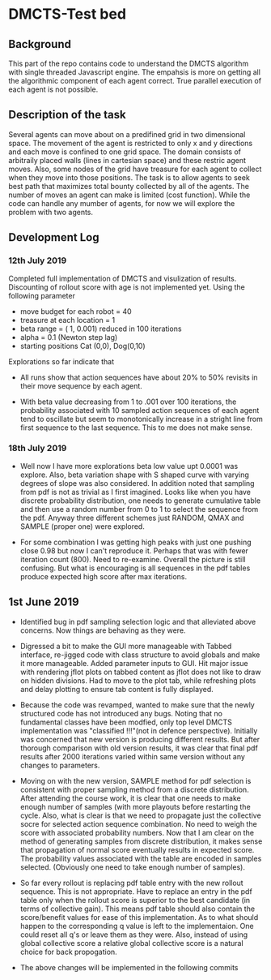 # DMCTS-Test bed

## Background

This part of the repo contains code to understand the DMCTS algorithm 
with single threaded Javascript engine. The empahsis is more on 
getting all the algorithmic component of each agent correct. True parallel 
execution of each agent is not possible.

## Description of the task
Several agents can move about on a predifined grid in two dimensional
space. The movement of the agent is restricted to only x and y directions
and each move is confined to one grid space. The domain consists of arbitraily
placed walls (lines in cartesian space) and these restric agent moves.
Also, some nodes of the grid have treasure for each agent to collect when they
move into those positions. The task is to allow agents to seek best path that
maximizes total bounty collected by all of the agents. The number of moves 
an agent can make is limited (cost function). While the code can handle any 
mumber of agents, for now we will explore the problem with two agents.

## Development Log

### 12th July 2019

Completed full implementation of DMCTS and visulization of results.
Discounting of rollout score with age is not implemented yet.
Using the following parameter
* move budget for each robot = 40
* treasure at each location  = 1
* beta range = ( 1, 0.001)  reduced in  100 iterations
* alpha = 0.1 (Newton step lag)
* starting positions Cat (0,0), Dog(0,10)

Explorations so far indicate that

* All runs show that action sequences have about 20% to 50% revisits in 
their move sequence by each agent.

* With beta value decreasing from 1 to .001 over 100 iterations, the 
probability associated with 10 sampled action sequences of each agent tend
to oscillate but seem to monotonically increase in a stright line from first
sequence to the last sequence. This to me does not make sense.

### 18th July 2019
* Well now I have more explorations beta low value upt 0.0001 was explore.
Also, beta variation shape with S shaped curve with varying degrees of slope
was also considered. In addition noted that sampling from pdf is not as trivial
as I first imagined. Looks like when you have discrete probability distribution,
one needs to generate cumulative table and then use a random number from 0 to 1 to
select the sequence from the pdf. Anyway three different schemes just RANDOM, QMAX
and SAMPLE (proper one) were explored. 

* For some combination I was getting high peaks with just one pushing close 0.98
but now I can't reproduce it. Perhaps that was with fewer iteration count (800).
Need to re-examine. Overall the picture is still confusing. But what is encouraging is
all sequences in the pdf tables produce expected high score after max iterations.

## 1st June 2019
* Identified bug in pdf sampling selection logic and that alleviated above concerns. Now
things are behaving as they were.

* Digressed a bit to make the GUI more manageable with Tabbed interface, re-jigged code
with class structure to avoid globals and make it more manageable. Added parameter inputs
to GUI. Hit major issue with rendering jflot plots on tabbed content as jflot does not like
to draw on hidden divisions. Had to move to  the plot tab, while refreshing plots and delay
plotting to ensure tab content is fully displayed. 

* Because the code was revamped, wanted to make sure that the newly structured code has not 
introduced any bugs. Noting that no fundamental classes have been modfied, only top level
DMCTS implementation was "classified !!!"(not in defence perspective). Initially was concerned
that new version is producing different results. But after thorough comparison with old version
results, it was clear that final pdf results after 2000 iterations varied within same version 
without any changes to parameters.

* Moving on with the new version, SAMPLE method for pdf selection is consistent with proper
sampling method from a discrete distribution. After attending the course work, it is clear
that one needs to make enough number of samples (with more playouts before restarting the
cycle. Also, what is clear is that we need to propagate just the collective socre for selected
action sequence combination. No need to weigh the score with associated probability numbers.
Now that I am clear on the method of generating samples from discrete distribution, it makes
sense that propagation of normal score eventually results in expected score. The probability
values associated with the table are encoded in samples selected. (Obviously one need to take
enough number of samples).

* So far every rollout is replacing pdf table entry with the new rollout sequence. This is
not appropriate. Have to replace an entry in the pdf table only when the rollout score is 
superior to the best candidate (in terms of collective gain). This means pdf table should also
contain the score/benefit values for ease of this implementation. As to what should happen
to the corresponding q value is left to the implementaion. One could reset all q's or leave
them as they were. Also, instead of using global collective score a relative global collective
score is a natural choice for back propogation.

* The above changes will be implemented in the following commits
 




